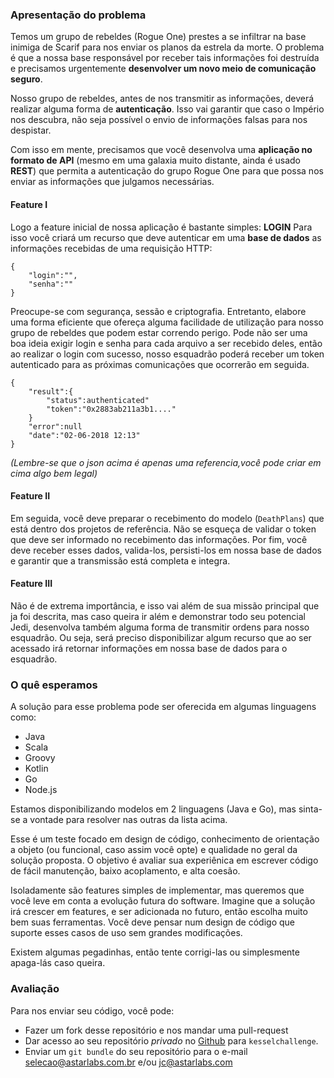 ### Apresentação do problema


Temos um grupo de rebeldes (Rogue One) prestes a se infiltrar na base inimiga de Scarif para nos enviar os planos da estrela da morte.
O problema é que a nossa base responsável por receber tais informações foi destruída e precisamos urgentemente **desenvolver um novo meio de comunicação seguro**.

Nosso grupo de rebeldes, antes de nos transmitir as informações, deverá realizar alguma forma de **autenticação**. Isso vai garantir que caso o Império nos descubra, não seja possível o envio de informações falsas para nos despistar.

Com isso em mente, precisamos que você desenvolva uma **aplicação no formato de API** (mesmo em uma galaxia muito distante, ainda é usado **REST**) que permita a autenticação do grupo Rogue One para que possa nos enviar as informações que julgamos necessárias.
 
#### Feature I
Logo a feature inicial de nossa aplicação é bastante simples: **LOGIN**
Para isso você criará um recurso que deve autenticar em uma **base de dados** as informações recebidas de uma requisição HTTP:

``` 
{
	"login":"",
	"senha":""
}
```

Preocupe-se com segurança, sessão e criptografia. Entretanto, elabore uma forma eficiente que ofereça alguma facilidade de utilização para nosso grupo de rebeldes que podem estar correndo perigo. Pode não ser uma boa ideia exigir login e senha para cada arquivo a ser recebido deles, então ao realizar o login com sucesso, nosso esquadrão poderá receber um token autenticado para as próximas comunicações que ocorrerão em seguida.

```
{ 
	"result":{
		"status":authenticated"
		"token":"0x2883ab211a3b1...."
	}
	"error":null
	"date":"02-06-2018 12:13"
}
``` 

_(Lembre-se que o json acima é apenas uma referencia,você pode criar em cima algo bem legal)_

#### Feature II
Em seguida, você deve preparar o recebimento do modelo (`DeathPlans`) que está dentro dos projetos de referência. 
Não se esqueça de validar o token que deve ser informado no recebimento das informações. Por fim, você deve receber esses dados, valida-los, persisti-los em nossa base de dados e garantir que a transmissão está completa e integra.

#### Feature III
Não é de extrema importância, e isso vai além de sua missão principal que ja foi descrita, mas caso queira ir além e demonstrar todo seu potencial Jedi, desenvolva também alguma forma de transmitir ordens para nosso esquadrão. Ou seja, será preciso disponibilizar algum recurso que ao ser acessado irá retornar informações em nossa base de dados para o esquadrão.

### O quê esperamos 

A solução para esse problema pode ser oferecida em algumas linguagens como:
* Java 
* Scala
* Groovy
* Kotlin
* Go
* Node.js

Estamos disponibilizando modelos em 2 linguagens (Java e Go), mas sinta-se a vontade para resolver nas outras da lista acima.

Esse é um teste focado em design de código, conhecimento de orientação a objeto (ou funcional, caso assim você opte) e qualidade no geral da solução proposta. O objetivo é avaliar sua experiênica em escrever código de fácil manutenção, baixo acoplamento, e alta coesão.

Isoladamente são features simples de implementar, mas queremos que você leve em conta a evolução futura do software. Imagine que a solução irá crescer em  features, e ser adicionada no futuro, então escolha muito bem suas ferramentas. Você deve pensar num design de código que suporte esses casos de uso sem  grandes modificações.

Existem algumas pegadinhas, então tente corrigi-las ou simplesmente apaga-lás caso queira.

### Avaliação

Para nos enviar seu código, você pode:
* Fazer um fork desse repositório e nos mandar uma pull-request
* Dar acesso ao seu repositório *privado* no [Github](http://github.com) para `kesselchallenge`.
* Enviar um `git bundle` do seu repositório para o e-mail selecao@astarlabs.com.br e/ou jc@astarlabs.com
